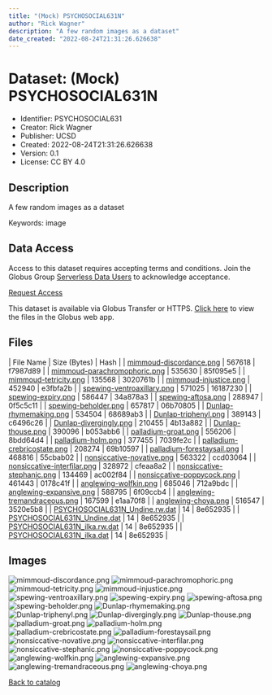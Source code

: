 ```yaml
---
title: "(Mock) PSYCHOSOCIAL631N"
author: "Rick Wagner"
description: "A few random images as a dataset"
date_created: "2022-08-24T21:31:26.626638"
---
```

# Dataset: (Mock) PSYCHOSOCIAL631N
- Identifier: PSYCHOSOCIAL631
- Creator: Rick Wagner
- Publisher: UCSD
- Created: 2022-08-24T21:31:26.626638
- Version: 0.1
- License: CC BY 4.0


## Description
A few random images as a dataset

Keywords: image


## Data Access
Access to this dataset requires accepting terms and conditions. Join the Globus Group [Serverless Data Users](https://app.globus.org/groups/260da91f-3496-11ed-b941-972795fc9504) to acknowledge acceptance.

[Request Access](https://app.globus.org/groups/260da91f-3496-11ed-b941-972795fc9504/join)

This dataset is available via Globus Transfer or HTTPS.
[Click here](https://app.globus.org/file-manager?origin_id=527fe9c0-5782-4a2a-a097-ea2f06fe68ab&origin_path=/allusers/PSYCHOSOCIAL631/) to view the files in the Globus web app.


## Files

| File Name | Size (Bytes) | Hash |
| [mimmoud-discordance.png](https://g-079c7d.ca528.03c0.data.globus.org/allusers/PSYCHOSOCIAL631/mimmoud-discordance.png) | 567618 | f7987d89 |
| [mimmoud-parachromophoric.png](https://g-079c7d.ca528.03c0.data.globus.org/allusers/PSYCHOSOCIAL631/mimmoud-parachromophoric.png) | 535630 | 85f095e5 |
| [mimmoud-tetricity.png](https://g-079c7d.ca528.03c0.data.globus.org/allusers/PSYCHOSOCIAL631/mimmoud-tetricity.png) | 135568 | 3020761b |
| [mimmoud-injustice.png](https://g-079c7d.ca528.03c0.data.globus.org/allusers/PSYCHOSOCIAL631/mimmoud-injustice.png) | 452940 | e3fbfa2b |
| [spewing-ventroaxillary.png](https://g-079c7d.ca528.03c0.data.globus.org/allusers/PSYCHOSOCIAL631/spewing-ventroaxillary.png) | 571025 | 16187230 |
| [spewing-expiry.png](https://g-079c7d.ca528.03c0.data.globus.org/allusers/PSYCHOSOCIAL631/spewing-expiry.png) | 586447 | 34a878a3 |
| [spewing-aftosa.png](https://g-079c7d.ca528.03c0.data.globus.org/allusers/PSYCHOSOCIAL631/spewing-aftosa.png) | 288947 | 0f5c5c11 |
| [spewing-beholder.png](https://g-079c7d.ca528.03c0.data.globus.org/allusers/PSYCHOSOCIAL631/spewing-beholder.png) | 657817 | 06b70805 |
| [Dunlap-rhymemaking.png](https://g-079c7d.ca528.03c0.data.globus.org/allusers/PSYCHOSOCIAL631/Dunlap-rhymemaking.png) | 534504 | 68689ab3 |
| [Dunlap-triphenyl.png](https://g-079c7d.ca528.03c0.data.globus.org/allusers/PSYCHOSOCIAL631/Dunlap-triphenyl.png) | 389143 | c6496c26 |
| [Dunlap-divergingly.png](https://g-079c7d.ca528.03c0.data.globus.org/allusers/PSYCHOSOCIAL631/Dunlap-divergingly.png) | 210455 | 4b13a882 |
| [Dunlap-thouse.png](https://g-079c7d.ca528.03c0.data.globus.org/allusers/PSYCHOSOCIAL631/Dunlap-thouse.png) | 390096 | b053abb6 |
| [palladium-groat.png](https://g-079c7d.ca528.03c0.data.globus.org/allusers/PSYCHOSOCIAL631/palladium-groat.png) | 556206 | 8bdd64d4 |
| [palladium-holm.png](https://g-079c7d.ca528.03c0.data.globus.org/allusers/PSYCHOSOCIAL631/palladium-holm.png) | 377455 | 7039fe2c |
| [palladium-crebricostate.png](https://g-079c7d.ca528.03c0.data.globus.org/allusers/PSYCHOSOCIAL631/palladium-crebricostate.png) | 208274 | 69b10597 |
| [palladium-forestaysail.png](https://g-079c7d.ca528.03c0.data.globus.org/allusers/PSYCHOSOCIAL631/palladium-forestaysail.png) | 468816 | 55cbab02 |
| [nonsiccative-novative.png](https://g-079c7d.ca528.03c0.data.globus.org/allusers/PSYCHOSOCIAL631/nonsiccative-novative.png) | 563322 | ccd03064 |
| [nonsiccative-interfilar.png](https://g-079c7d.ca528.03c0.data.globus.org/allusers/PSYCHOSOCIAL631/nonsiccative-interfilar.png) | 328972 | cfeaa8a2 |
| [nonsiccative-stephanic.png](https://g-079c7d.ca528.03c0.data.globus.org/allusers/PSYCHOSOCIAL631/nonsiccative-stephanic.png) | 134469 | ac002f84 |
| [nonsiccative-poppycock.png](https://g-079c7d.ca528.03c0.data.globus.org/allusers/PSYCHOSOCIAL631/nonsiccative-poppycock.png) | 461443 | 0178c41f |
| [anglewing-wolfkin.png](https://g-079c7d.ca528.03c0.data.globus.org/allusers/PSYCHOSOCIAL631/anglewing-wolfkin.png) | 685046 | 712a9bdc |
| [anglewing-expansive.png](https://g-079c7d.ca528.03c0.data.globus.org/allusers/PSYCHOSOCIAL631/anglewing-expansive.png) | 588795 | 6f09ccb4 |
| [anglewing-tremandraceous.png](https://g-079c7d.ca528.03c0.data.globus.org/allusers/PSYCHOSOCIAL631/anglewing-tremandraceous.png) | 167599 | e1aa70f8 |
| [anglewing-choya.png](https://g-079c7d.ca528.03c0.data.globus.org/allusers/PSYCHOSOCIAL631/anglewing-choya.png) | 516547 | 3520e5b8 |
| [PSYCHOSOCIAL631N_Undine.rw.dat](https://g-079c7d.ca528.03c0.data.globus.org/allusers/PSYCHOSOCIAL631/PSYCHOSOCIAL631N_Undine.rw.dat) | 14 | 8e652935 |
| [PSYCHOSOCIAL631N_Undine.dat](https://g-079c7d.ca528.03c0.data.globus.org/allusers/PSYCHOSOCIAL631/PSYCHOSOCIAL631N_Undine.dat) | 14 | 8e652935 |
| [PSYCHOSOCIAL631N_ilka.rw.dat](https://g-079c7d.ca528.03c0.data.globus.org/allusers/PSYCHOSOCIAL631/PSYCHOSOCIAL631N_ilka.rw.dat) | 14 | 8e652935 |
| [PSYCHOSOCIAL631N_ilka.dat](https://g-079c7d.ca528.03c0.data.globus.org/allusers/PSYCHOSOCIAL631/PSYCHOSOCIAL631N_ilka.dat) | 14 | 8e652935 |


## Images
![mimmoud-discordance.png](https://g-079c7d.ca528.03c0.data.globus.org/allusers/PSYCHOSOCIAL631/mimmoud-discordance.png) ![mimmoud-parachromophoric.png](https://g-079c7d.ca528.03c0.data.globus.org/allusers/PSYCHOSOCIAL631/mimmoud-parachromophoric.png) ![mimmoud-tetricity.png](https://g-079c7d.ca528.03c0.data.globus.org/allusers/PSYCHOSOCIAL631/mimmoud-tetricity.png) ![mimmoud-injustice.png](https://g-079c7d.ca528.03c0.data.globus.org/allusers/PSYCHOSOCIAL631/mimmoud-injustice.png) ![spewing-ventroaxillary.png](https://g-079c7d.ca528.03c0.data.globus.org/allusers/PSYCHOSOCIAL631/spewing-ventroaxillary.png) ![spewing-expiry.png](https://g-079c7d.ca528.03c0.data.globus.org/allusers/PSYCHOSOCIAL631/spewing-expiry.png) ![spewing-aftosa.png](https://g-079c7d.ca528.03c0.data.globus.org/allusers/PSYCHOSOCIAL631/spewing-aftosa.png) ![spewing-beholder.png](https://g-079c7d.ca528.03c0.data.globus.org/allusers/PSYCHOSOCIAL631/spewing-beholder.png) ![Dunlap-rhymemaking.png](https://g-079c7d.ca528.03c0.data.globus.org/allusers/PSYCHOSOCIAL631/Dunlap-rhymemaking.png) ![Dunlap-triphenyl.png](https://g-079c7d.ca528.03c0.data.globus.org/allusers/PSYCHOSOCIAL631/Dunlap-triphenyl.png) ![Dunlap-divergingly.png](https://g-079c7d.ca528.03c0.data.globus.org/allusers/PSYCHOSOCIAL631/Dunlap-divergingly.png) ![Dunlap-thouse.png](https://g-079c7d.ca528.03c0.data.globus.org/allusers/PSYCHOSOCIAL631/Dunlap-thouse.png) ![palladium-groat.png](https://g-079c7d.ca528.03c0.data.globus.org/allusers/PSYCHOSOCIAL631/palladium-groat.png) ![palladium-holm.png](https://g-079c7d.ca528.03c0.data.globus.org/allusers/PSYCHOSOCIAL631/palladium-holm.png) ![palladium-crebricostate.png](https://g-079c7d.ca528.03c0.data.globus.org/allusers/PSYCHOSOCIAL631/palladium-crebricostate.png) ![palladium-forestaysail.png](https://g-079c7d.ca528.03c0.data.globus.org/allusers/PSYCHOSOCIAL631/palladium-forestaysail.png) ![nonsiccative-novative.png](https://g-079c7d.ca528.03c0.data.globus.org/allusers/PSYCHOSOCIAL631/nonsiccative-novative.png) ![nonsiccative-interfilar.png](https://g-079c7d.ca528.03c0.data.globus.org/allusers/PSYCHOSOCIAL631/nonsiccative-interfilar.png) ![nonsiccative-stephanic.png](https://g-079c7d.ca528.03c0.data.globus.org/allusers/PSYCHOSOCIAL631/nonsiccative-stephanic.png) ![nonsiccative-poppycock.png](https://g-079c7d.ca528.03c0.data.globus.org/allusers/PSYCHOSOCIAL631/nonsiccative-poppycock.png) ![anglewing-wolfkin.png](https://g-079c7d.ca528.03c0.data.globus.org/allusers/PSYCHOSOCIAL631/anglewing-wolfkin.png) ![anglewing-expansive.png](https://g-079c7d.ca528.03c0.data.globus.org/allusers/PSYCHOSOCIAL631/anglewing-expansive.png) ![anglewing-tremandraceous.png](https://g-079c7d.ca528.03c0.data.globus.org/allusers/PSYCHOSOCIAL631/anglewing-tremandraceous.png) ![anglewing-choya.png](https://g-079c7d.ca528.03c0.data.globus.org/allusers/PSYCHOSOCIAL631/anglewing-choya.png) 

[Back to catalog](../#datasets)

